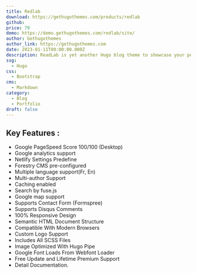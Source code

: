 ```yaml
---
title: Redlab
download: https://gethugothemes.com/products/redlab
github:
price: 79
demo: https://demo.gethugothemes.com/redlab/site/
author: Gethugothemes
author_link: https://gethugothemes.com
date: 2023-01-11T00:00:00.000Z
description: ReadLab is yet another Hugo blog theme to showcase your portfolio effectively. It contains a variety of web pages, including Home, About, Portfolio, Blog, Career, and Contact pages.
ssg:
  - Hugo
css:
  - Bootstrap
cms:
  - Markdown
category:
  - Blog
  - Portfolio
draft: false
---
```


## Key Features :

- Google PageSpeed Score 100/100 (Desktop)
- Google analytics support
- Netlify Settings Predefine
- Forestry CMS pre-configured
- Multiple language support(Fr, En)
- Multi-author Support
- Caching enabled
- Search by fuse.js
- Google map support
- Supports Contact Form (Formspree)
- Supports Disqus Comments
- 100% Responsive Design
- Semantic HTML Document Structure
- Compatible With Modern Browsers
- Custom Logo Support
- Includes All SCSS Files
- Image Optimized With Hugo Pipe
- Google Font Loads From Webfont Loader
- Free Update and Lifetime Premium Support
- Detail Documentation.

